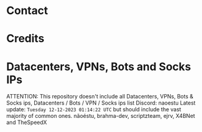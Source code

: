 




 
# Contact
# Credits
# Datacenters, VPNs, Bots and Socks IPs
ATTENTION: This repository doesn't include all Datacenters, VPNs, Bots & Socks ips, 
Datacenters / Bots / VPN / Socks ips list
Discord: naoestu
Latest update: `Tuesday 12-12-2023 01:14:22 UTC` 
but should include the vast majority of common ones.
nãoéstu, brahma-dev, scriptzteam, ejrv, X4BNet and TheSpeedX